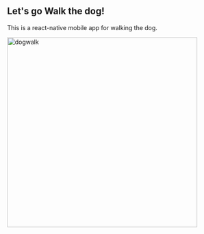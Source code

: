 ## Let's go Walk the dog!

This is a react-native mobile app for walking the dog.

<img width="444" alt="dogwalk" src="https://github.com/programminPete/nova-dogwalk/assets/17052780/f52f305c-7390-458b-8550-c64bc19ac08c">
